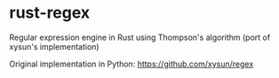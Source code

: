 # rust-regex
Regular expression engine in Rust using Thompson's algorithm (port of xysun's implementation)

Original implementation in Python: https://github.com/xysun/regex

